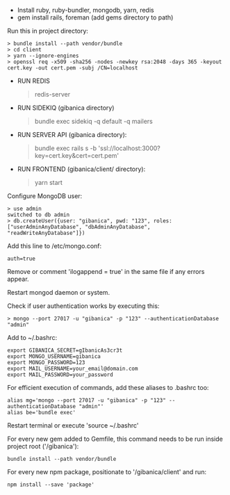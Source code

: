  - Install ruby, ruby-bundler, mongodb, yarn, redis
 - gem install rails, foreman (add gems directory to path)

 Run this in project directory:

    > bundle install --path vendor/bundle
    > cd client
    > yarn --ignore-engines
    > openssl req -x509 -sha256 -nodes -newkey rsa:2048 -days 365 -keyout cert.key -out cert.pem -subj /CN=localhost

 - RUN REDIS
    > redis-server

 - RUN SIDEKIQ (gibanica directory)
    > bundle exec sidekiq -q default -q mailers

 - RUN SERVER API (gibanica directory):
    > bundle exec rails s -b 'ssl://localhost:3000?key=cert.key&cert=cert.pem'

 - RUN FRONTEND (gibanica/client/ directory):
 	> yarn start

 Configure MongoDB user:

    > use admin
    switched to db admin
    > db.createUser({user: "gibanica", pwd: "123", roles: ["userAdminAnyDatabase", "dbAdminAnyDatabase", "readWriteAnyDatabase"]})

 Add this line to /etc/mongo.conf:

    auth=true

 Remove or comment 'ilogappend = true' in the same file if any errors appear.

 Restart mongod daemon or system.

 Check if user authentication works by executing this:

    > mongo --port 27017 -u "gibanica" -p "123" --authenticationDatabase "admin"

 Add to ~/.bashrc:

    export GIBANICA_SECRET=gIbanicAs3cr3t
    export MONGO_USERNAME=gibanica
    export MONGO_PASSWORD=123
    export MAIL_USERNAME=your_email@domain.com
    export MAIL_PASSWORD=your_password

 For efficient execution of commands, add these aliases to .bashrc too:

    alias mg='mongo --port 27017 -u "gibanica" -p "123" --authenticationDatabase "admin"'
    alias be='bundle exec'

 Restart terminal or execute 'source ~/.bashrc'

 For every new gem added to Gemfile, this command needs to be run inside project root ('/gibanica'):

    bundle install --path vendor/bundle

 For every new npm package, positionate to '/gibanica/client' and run:

    npm install --save 'package'
